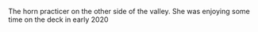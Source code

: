The horn practicer on the other side of the valley. She was enjoying some time on the deck in early 2020